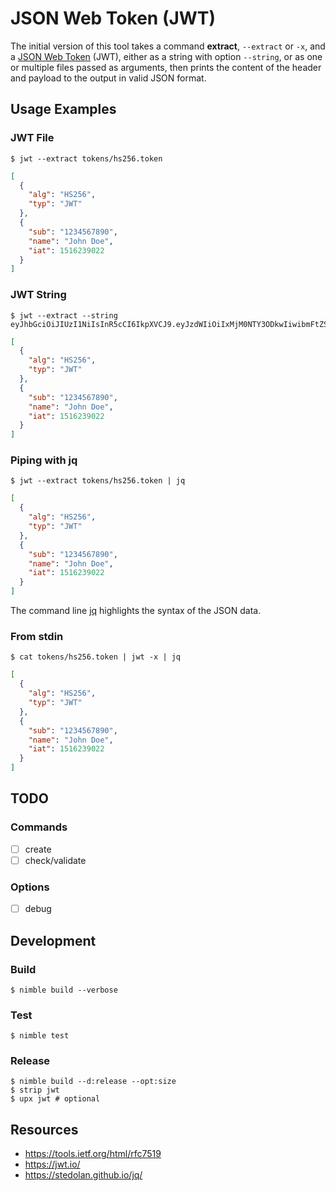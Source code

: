 # JSON Web Token (JWT)

The initial version of this tool takes a command **extract**, `--extract` or `-x`, and a [JSON Web Token](https://jwt.io/) (JWT), either as a string with option `--string`, or as one or multiple files passed as arguments, then prints the content of the header and payload to the output in valid JSON format.

## Usage Examples

### JWT File

```
$ jwt --extract tokens/hs256.token
```
```json
[
  {
    "alg": "HS256",
    "typ": "JWT"
  },
  {
    "sub": "1234567890",
    "name": "John Doe",
    "iat": 1516239022
  }
]
```

### JWT String

```
$ jwt --extract --string eyJhbGciOiJIUzI1NiIsInR5cCI6IkpXVCJ9.eyJzdWIiOiIxMjM0NTY3ODkwIiwibmFtZSI6IkpvaG4gRG9lIiwiaWF0IjoxNTE2MjM5MDIyfQ.SflKxwRJSMeKKF2QT4fwpMeJf36POk6yJV_adQssw5c
```
```json
[
  {
    "alg": "HS256",
    "typ": "JWT"
  },
  {
    "sub": "1234567890",
    "name": "John Doe",
    "iat": 1516239022
  }
]
```

### Piping with jq

```
$ jwt --extract tokens/hs256.token | jq
```
```json
[
  {
    "alg": "HS256",
    "typ": "JWT"
  },
  {
    "sub": "1234567890",
    "name": "John Doe",
    "iat": 1516239022
  }
]
```

The command line [jq](https://stedolan.github.io/jq/) highlights the syntax of the JSON data.

### From stdin

```
$ cat tokens/hs256.token | jwt -x | jq
```
```json
[
  {
    "alg": "HS256",
    "typ": "JWT"
  },
  {
    "sub": "1234567890",
    "name": "John Doe",
    "iat": 1516239022
  }
]
```

## TODO

### Commands

- [ ] create
- [ ] check/validate

### Options

- [ ] debug

## Development

### Build

```
$ nimble build --verbose
```

### Test

```
$ nimble test
```

### Release

```
$ nimble build --d:release --opt:size
$ strip jwt
$ upx jwt # optional
```

## Resources

* https://tools.ietf.org/html/rfc7519
* https://jwt.io/
* https://stedolan.github.io/jq/